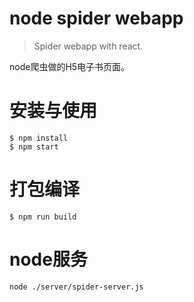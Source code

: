 # node spider webapp

> Spider webapp with react.

node爬虫做的H5电子书页面。


# 安装与使用

```
$ npm install
$ npm start
```


# 打包编译
```
$ npm run build
```

# node服务
```
node ./server/spider-server.js
```
